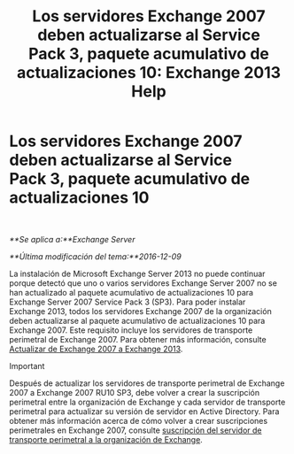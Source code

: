 ﻿---
title: 'Los servidores Exchange 2007 deben actualizarse al Service Pack 3, paquete acumulativo de actualizaciones 10: Exchange 2013 Help'
TOCTitle: Los servidores Exchange 2007 deben actualizarse al Service Pack 3, paquete acumulativo de actualizaciones 10
ms:assetid: b8028a00-c451-412e-86f2-1669f6eee8fc
ms:mtpsurl: https://technet.microsoft.com/es-es/library/ms.exch.setupreadiness.e15e12coexistenceminversionrequirement(v=EXCHG.150)
ms:contentKeyID: 49116479
ms.date: 05/22/2018
mtps_version: v=EXCHG.150
ms.translationtype: MT
---

# Los servidores Exchange 2007 deben actualizarse al Service Pack 3, paquete acumulativo de actualizaciones 10

 

_**Se aplica a:**Exchange Server_

_**Última modificación del tema:**2016-12-09_

La instalación de Microsoft Exchange Server 2013 no puede continuar porque detectó que uno o varios servidores Exchange Server 2007 no se han actualizado al paquete acumulativo de actualizaciones 10 para Exchange Server 2007 Service Pack 3 (SP3). Para poder instalar Exchange 2013, todos los servidores Exchange 2007 de la organización deben actualizarse al paquete acumulativo de actualizaciones 10 para Exchange 2007. Este requisito incluye los servidores de transporte perimetral de Exchange 2007. Para obtener más información, consulte [Actualizar de Exchange 2007 a Exchange 2013](upgrade-from-exchange-2007-to-exchange-2013-exchange-2013-help.md).


> [!IMPORTANT]
> Después de actualizar los servidores de transporte perimetral de Exchange 2007 a Exchange 2007 RU10 SP3, debe volver a crear la suscripción perimetral entre la organización de Exchange y cada servidor de transporte perimetral para actualizar su versión de servidor en Active Directory. Para obtener más información acerca de cómo volver a crear suscripciones perimetrales en Exchange 2007, consulte <A href="https://go.microsoft.com/fwlink/?linkid=282699">suscripción del servidor de transporte perimetral a la organización de Exchange</A>.


